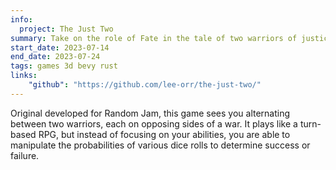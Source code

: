 ```yaml
---
info:
  project: The Just Two
summary: Take on the role of Fate in the tale of two warriors of justice from opposing sides of a war in a probability bending RPG.
start_date: 2023-07-14
end_date: 2023-07-24
tags: games 3d bevy rust
links:
    "github": "https://github.com/lee-orr/the-just-two/"
---
```


Original developed for Random Jam, this game sees you alternating between two warriors, each on opposing sides of a war. It plays like a turn-based RPG, but instead of focusing on your abilities, you are able to manipulate the probabilities of various dice rolls to determine success or failure.
